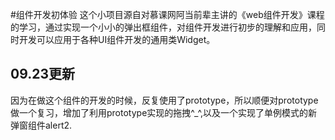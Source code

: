 #组件开发初体验
这个小项目源自对慕课网阿当前辈主讲的《web组件开发》课程的学习，通过实现一个小小的弹出框组件，对组件开发进行初步的理解和应用，同时开发可以应用于各种UI组件开发的通用类Widget。    
    
## 09.23更新
因为在做这个组件的开发的时候，反复使用了prototype，所以顺便对prototype做一个复习，增加了利用prototype实现的拖拽^_^,以及一个实现了单例模式的新弹窗组件alert2.
